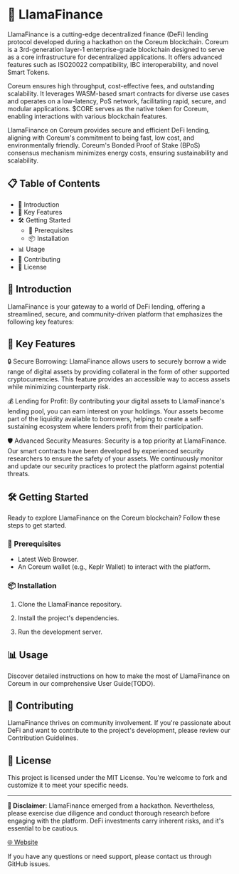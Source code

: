 # 🦙 LlamaFinance

LlamaFinance is a cutting-edge decentralized finance (DeFi) lending protocol developed during a hackathon on the Coreum blockchain. Coreum is a 3rd-generation layer-1 enterprise-grade blockchain designed to serve as a core infrastructure for decentralized applications. It offers advanced features such as ISO20022 compatibility, IBC interoperability, and novel Smart Tokens.

Coreum ensures high throughput, cost-effective fees, and outstanding scalability. It leverages WASM-based smart contracts for diverse use cases and operates on a low-latency, PoS network, facilitating rapid, secure, and modular applications. $CORE serves as the native token for Coreum, enabling interactions with various blockchain features.

LlamaFinance on Coreum provides secure and efficient DeFi lending, aligning with Coreum's commitment to being fast, low cost, and environmentally friendly. Coreum's Bonded Proof of Stake (BPoS) consensus mechanism minimizes energy costs, ensuring sustainability and scalability.


## 📋 Table of Contents

- 📝 Introduction
- 🚀 Key Features
- 🛠 Getting Started
  - 📢 Prerequisites
  - 📦 Installation
- 📊 Usage
- 🤝 Contributing
- 📜 License

## 📝 Introduction

LlamaFinance is your gateway to a world of DeFi lending, offering a streamlined, secure, and community-driven platform that emphasizes the following key features:

## 🚀 Key Features

🔒 Secure Borrowing: LlamaFinance allows users to securely borrow a wide range of digital assets by providing collateral in the form of other supported cryptocurrencies. This feature provides an accessible way to access assets while minimizing counterparty risk.

💰 Lending for Profit: By contributing your digital assets to LlamaFinance's lending pool, you can earn interest on your holdings. Your assets become part of the liquidity available to borrowers, helping to create a self-sustaining ecosystem where lenders profit from their participation.

🛡️ Advanced Security Measures: Security is a top priority at LlamaFinance. Our smart contracts have been developed by experienced security researchers to ensure the safety of your assets. We continuously monitor and update our security practices to protect the platform against potential threats.

## 🛠 Getting Started

Ready to explore LlamaFinance on the Coreum blockchain? Follow these steps to get started.

### 📢 Prerequisites

- Latest Web Browser.
- An Coreum wallet (e.g., Keplr Wallet) to interact with the platform.

### 📦 Installation

1. Clone the LlamaFinance repository.

2. Install the project's dependencies.

3. Run the development server.

## 📊 Usage

Discover detailed instructions on how to make the most of LlamaFinance on Coreum in our comprehensive User Guide(TODO).

## 🤝 Contributing

LlamaFinance thrives on community involvement. If you're passionate about DeFi and want to contribute to the project's development, please review our Contribution Guidelines.

## 📜 License

This project is licensed under the MIT License. You're welcome to fork and customize it to meet your specific needs.

---

**🚧 Disclaimer**: LlamaFinance emerged from a hackathon. Nevertheless, please exercise due diligence and conduct thorough research before engaging with the platform. DeFi investments carry inherent risks, and it's essential to be cautious.


[🌐 Website](https://llama-finance.vercel.app/) 

If you have any questions or need support, please contact us through GitHub issues.
